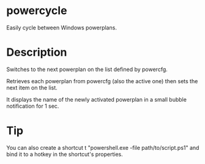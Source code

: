 # powercycle
Easily cycle between Windows powerplans.

# Description
Switches to the next powerplan on the list defined by powercfg.

Retrieves each powerplan from powercfg (also the active one) then sets
the next item on the list.

It displays the name of the newly activated powerplan in a small bubble
notification for 1 sec.

# Tip
You can also create a shortcut t "powershell.exe -file path/to/script.ps1"
and bind it to a hotkey in the shortcut's properties.
